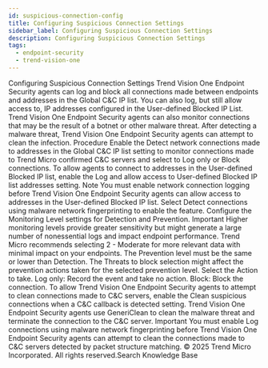```yaml
---
id: suspicious-connection-config
title: Configuring Suspicious Connection Settings
sidebar_label: Configuring Suspicious Connection Settings
description: Configuring Suspicious Connection Settings
tags:
  - endpoint-security
  - trend-vision-one
---
```


 Configuring Suspicious Connection Settings Trend Vision One Endpoint Security agents can log and block all connections made between endpoints and addresses in the Global C&C IP list. You can also log, but still allow access to, IP addresses configured in the User-defined Blocked IP List. Trend Vision One Endpoint Security agents can also monitor connections that may be the result of a botnet or other malware threat. After detecting a malware threat, Trend Vision One Endpoint Security agents can attempt to clean the infection. Procedure Enable the Detect network connections made to addresses in the Global C&C IP list setting to monitor connections made to Trend Micro confirmed C&C servers and select to Log only or Block connections. To allow agents to connect to addresses in the User-defined Blocked IP list, enable the Log and allow access to User-defined Blocked IP list addresses setting. Note You must enable network connection logging before Trend Vision One Endpoint Security agents can allow access to addresses in the User-defined Blocked IP list. Select Detect connections using malware network fingerprinting to enable the feature. Configure the Monitoring Level settings for Detection and Prevention. Important Higher monitoring levels provide greater sensitivity but might generate a large number of nonessential logs and impact endpoint performance. Trend Micro recommends selecting 2 - Moderate for more relevant data with minimal impact on your endpoints. The Prevention level must be the same or lower than Detection. The Threats to block selection might affect the prevention actions taken for the selected prevention level. Select the Action to take. Log only: Record the event and take no action. Block: Block the connection. To allow Trend Vision One Endpoint Security agents to attempt to clean connections made to C&C servers, enable the Clean suspicious connections when a C&C callback is detected setting. Trend Vision One Endpoint Security agents use GeneriClean to clean the malware threat and terminate the connection to the C&C server. Important You must enable Log connections using malware network fingerprinting before Trend Vision One Endpoint Security agents can attempt to clean the connections made to C&C servers detected by packet structure matching. © 2025 Trend Micro Incorporated. All rights reserved.Search Knowledge Base